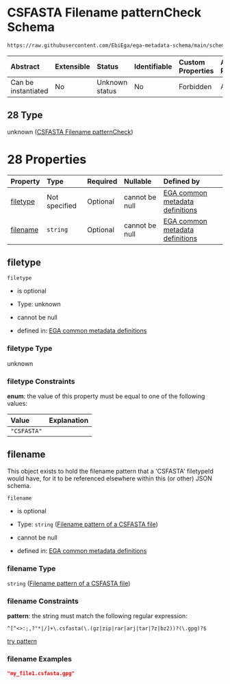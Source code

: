 # CSFASTA Filename patternCheck Schema

```txt
https://raw.githubusercontent.com/EbiEga/ega-metadata-schema/main/schemas/EGA.common-definitions.json#/$defs/filenameFiletypePatternCheck/anyOf/28
```



| Abstract            | Extensible | Status         | Identifiable | Custom Properties | Additional Properties | Access Restrictions | Defined In                                                                                           |
| :------------------ | :--------- | :------------- | :----------- | :---------------- | :-------------------- | :------------------ | :--------------------------------------------------------------------------------------------------- |
| Can be instantiated | No         | Unknown status | No           | Forbidden         | Allowed               | none                | [EGA.common-definitions.json\*](../../../schemas/EGA.common-definitions.json "open original schema") |

## 28 Type

unknown ([CSFASTA Filename patternCheck](ega-4-defs-check-filetype-checks-based-on-its-filename-anyof-csfasta-filename-patterncheck.md))

# 28 Properties

| Property              | Type          | Required | Nullable       | Defined by                                                                                                                                                                                                                                                                                                                                              |
| :-------------------- | :------------ | :------- | :------------- | :------------------------------------------------------------------------------------------------------------------------------------------------------------------------------------------------------------------------------------------------------------------------------------------------------------------------------------------------------ |
| [filetype](#filetype) | Not specified | Optional | cannot be null | [EGA common metadata definitions](ega-4-defs-check-filetype-checks-based-on-its-filename-anyof-csfasta-filename-patterncheck-properties-filetype.md "https://raw.githubusercontent.com/EbiEga/ega-metadata-schema/main/schemas/EGA.common-definitions.json#/$defs/filenameFiletypePatternCheck/anyOf/28/properties/filetype")                           |
| [filename](#filename) | `string`      | Optional | cannot be null | [EGA common metadata definitions](ega-4-defs-check-filetype-checks-based-on-its-filename-anyof-csfasta-filename-patterncheck-properties-filename-pattern-of-a-csfasta-file.md "https://raw.githubusercontent.com/EbiEga/ega-metadata-schema/main/schemas/EGA.common-definitions.json#/$defs/filenameFiletypePatternCheck/anyOf/28/properties/filename") |

## filetype



`filetype`

* is optional

* Type: unknown

* cannot be null

* defined in: [EGA common metadata definitions](ega-4-defs-check-filetype-checks-based-on-its-filename-anyof-csfasta-filename-patterncheck-properties-filetype.md "https://raw.githubusercontent.com/EbiEga/ega-metadata-schema/main/schemas/EGA.common-definitions.json#/$defs/filenameFiletypePatternCheck/anyOf/28/properties/filetype")

### filetype Type

unknown

### filetype Constraints

**enum**: the value of this property must be equal to one of the following values:

| Value       | Explanation |
| :---------- | :---------- |
| `"CSFASTA"` |             |

## filename

This object exists to hold the filename pattern that a 'CSFASTA' filetypeId would have, for it to be referenced elsewhere within this (or other) JSON schema.

`filename`

* is optional

* Type: `string` ([Filename pattern of a CSFASTA file](ega-4-defs-check-filetype-checks-based-on-its-filename-anyof-csfasta-filename-patterncheck-properties-filename-pattern-of-a-csfasta-file.md))

* cannot be null

* defined in: [EGA common metadata definitions](ega-4-defs-check-filetype-checks-based-on-its-filename-anyof-csfasta-filename-patterncheck-properties-filename-pattern-of-a-csfasta-file.md "https://raw.githubusercontent.com/EbiEga/ega-metadata-schema/main/schemas/EGA.common-definitions.json#/$defs/filenameFiletypePatternCheck/anyOf/28/properties/filename")

### filename Type

`string` ([Filename pattern of a CSFASTA file](ega-4-defs-check-filetype-checks-based-on-its-filename-anyof-csfasta-filename-patterncheck-properties-filename-pattern-of-a-csfasta-file.md))

### filename Constraints

**pattern**: the string must match the following regular expression:&#x20;

```regexp
^[^<>:;,?"*|/]+\.csfasta(\.(gz|zip|rar|arj|tar|7z|bz2))?(\.gpg)?$
```

[try pattern](https://regexr.com/?expression=%5E%5B%5E%3C%3E%3A%3B%2C%3F%22*%7C%2F%5D%2B%5C.csfasta\(%5C.\(gz%7Czip%7Crar%7Carj%7Ctar%7C7z%7Cbz2\)\)%3F\(%5C.gpg\)%3F%24 "try regular expression with regexr.com")

### filename Examples

```json
"my_file1.csfasta.gpg"
```
